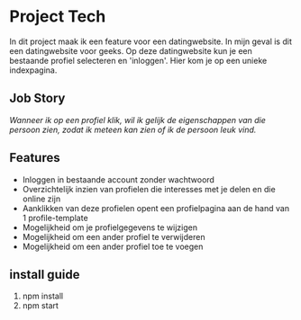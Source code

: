 # Project Tech
In dit project maak ik een feature voor een datingwebsite. In mijn geval is dit een datingwebsite voor geeks. Op deze datingwebsite kun je een bestaande profiel selecteren en 'inloggen'. Hier kom je op een unieke indexpagina. 

## Job Story
_Wanneer ik op een profiel klik, wil ik gelijk de eigenschappen van die persoon zien, zodat ik meteen kan zien of ik de persoon leuk vind._

## Features
* Inloggen in bestaande account zonder wachtwoord
* Overzichtelijk inzien van profielen die interesses met je delen en die online zijn
* Aanklikken van deze profielen opent een profielpagina aan de hand van 1 profile-template
* Mogelijkheid om je profielgegevens te wijzigen 
* Mogelijkheid om een ander profiel te verwijderen
* Mogelijkheid om een ander profiel toe te voegen

## install guide
1. npm install
2. npm start
